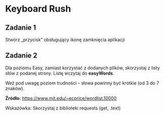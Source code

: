 # Keyboard Rush


## Zadanie 1

Stwórz „przycisk” obsługujący ikonę zamknięcia aplikacji


## Zadanie 2

Dla poziomu Easy, zamiast korzystać z dodanych plików, skorzystaj z listy słów z podanej strony. Listę wczytaj do **easyWords**.

Weź pod uwagę poziom trudności – słowa powinny być krótkie (od 3 do 7 znaków).

**Źródło:** https://www.mit.edu/~ecprice/wordlist.10000

    
Wskazówka: Skorzystaj z biblioteki requests (get, .text)


